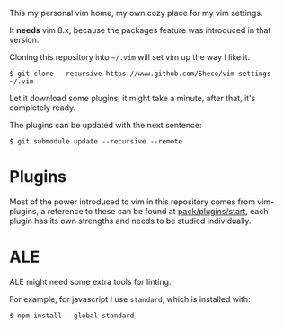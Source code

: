 This my personal vim home, my own cozy place for my vim settings.

It **needs** vim 8.x, because the packages feature was introduced in that version.

Cloning this repository into ```~/.vim``` will set vim up the way I like it.

```
$ git clone --recursive https://www.github.com/Sheco/vim-settings ~/.vim
```

Let it download some plugins, it might take a minute, after that, it's completely ready.


The plugins can be updated with the next sentence:

```
$ git submodule update --recursive --remote
```

# Plugins

Most of the power introduced to vim in this repository comes from vim-plugins, a reference to these can be found at [pack/plugins/start](pack/plugins/start), each plugin has its own strengths and needs to be studied individually.


# ALE

ALE might need some extra tools for linting.

For example, for javascript I use ```standard```, which is installed with:

```
$ npm install --global standard
```
